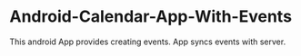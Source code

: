 # Android-Calendar-App-With-Events
This android App provides creating events. App syncs events with server.
